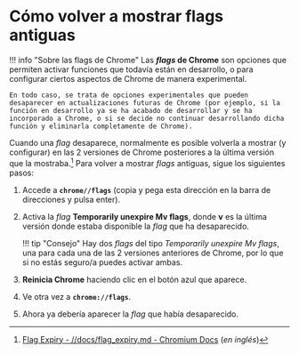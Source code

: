 # Cómo volver a mostrar flags antiguas
!!! info "Sobre las flags de Chrome"
    Las **_flags_ de Chrome** son opciones que permiten activar funciones que todavía están en desarrollo, o para configurar ciertos aspectos de Chrome de manera experimental.

    En todo caso, se trata de opciones experimentales que pueden desaparecer en actualizaciones futuras de Chrome (por ejemplo, si la función en desarrollo ya se ha acabado de desarrollar y se ha incorporado a Chrome, o si se decide no continuar desarrollando dicha función y eliminarla completamente de Chrome).

Cuando una _flag_ desaparece, normalmente es posible volverla a mostrar (y configurar) en las 2 versiones de Chrome posteriores a la última versión que la mostraba.[^1] Para volver a mostrar _flags_ antiguas, sigue los siguientes pasos:

1. Accede a **`chrome//flags`** (copia y pega esta dirección en la barra de direcciones y pulsa enter).
2. Activa la _flag_ **Temporarily unexpire Mv flags**, donde **v** es la última versión donde estaba disponible la _flag_ que ha desaparecido.

    !!! tip "Consejo"
        Hay dos _flags_ del tipo _Temporarily unexpire Mv flags_, una para cada una de las 2 versiones anteriores de Chrome, por lo que si no estás seguro/a puedes activar ambas.

3. **Reinicia Chrome** haciendo clic en el botón azul que aparece.
4. Ve otra vez a **`chrome://flags`**.
5. Ahora ya debería aparecer la _flag_ que había desaparecido.

[^1]: [Flag Expiry - //docs/flag_expiry.md - Chromium Docs](https://chromium.googlesource.com/chromium/src/+/master/docs/flag_expiry.md) (_en inglés_)
